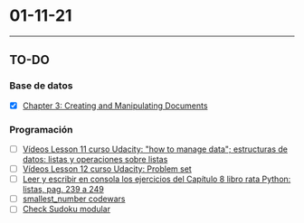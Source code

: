 # 01-11-21
---
## TO-DO
### Base de datos
- [x] [Chapter 3: Creating and Manipulating Documents](https://university.mongodb.com/mercury/M001/2021_October_5/chapter/Chapter_3_Creating_and_Manipulating_Documents/)
### Programación
- [ ] [Vídeos Lesson 11 curso Udacity: "how to manage data"; estructuras de datos: listas y operaciones sobre listas](https://drive.google.com/drive/folders/1gghp5o4DLiRbzuWwsP2eKgrgykWXIeD6)
- [ ] [Vídeos Lesson 12 curso Udacity: Problem set](https://drive.google.com/drive/folders/1pw63FBIaKluYD2x2FXyfoRWzo-glPIWF)
- [ ] [Leer y escribir en consola los ejercicios del Capítulo 8 libro rata Python: listas, pag. 239 a 249](https://drive.google.com/file/d/1W-Eq4Hz8RRgpC2y20JccQcYBuiVPl6PE/view?usp=sharing)
- [ ] [smallest_number codewars](https://www.codewars.com/kata/5aec1ed7de4c7f3517000079)
- [ ] [Check Sudoku modular](https://github.com/dfleta/Python_ejercicios/tree/master/Procedimental/Unidad_3_%20Listas_y_%20operaciones_sobre_listas/problem_set_3/sudoku)